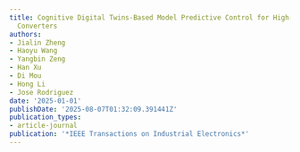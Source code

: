 ```yaml
---
title: Cognitive Digital Twins-Based Model Predictive Control for High-Frequency Power
  Converters
authors:
- Jialin Zheng
- Haoyu Wang
- Yangbin Zeng
- Han Xu
- Di Mou
- Hong Li
- Jose Rodriguez
date: '2025-01-01'
publishDate: '2025-08-07T01:32:09.391441Z'
publication_types:
- article-journal
publication: '*IEEE Transactions on Industrial Electronics*'
---
```

